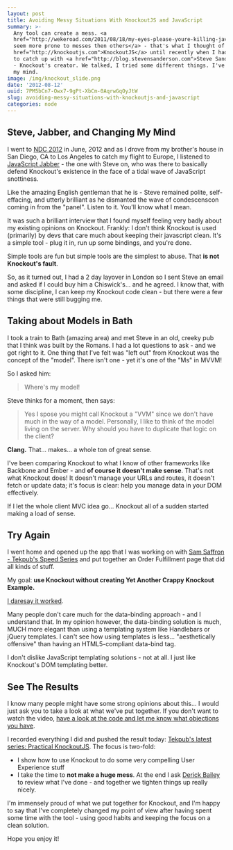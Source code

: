 ```yaml
---
layout: post
title: Avoiding Messy Situations With KnockoutJS and JavaScript
summary: >-
  Any tool can create a mess. <a
  href="http://wekeroad.com/2011/08/18/my-eyes-please-youre-killing-javascript-kitties/">Some
  seem more prone to messes then others</a> - that's what I thought of <a
  href="http://knockoutjs.com">KnockoutJS</a> until recently when I had a chance
  to catch up with <a href="http://blog.stevensanderson.com">Steve Sanderson</a>
  - Knockout's creator. We talked, I tried some different things. I've changed
  my mind.
image: /img/knockout_slide.png
date: '2012-08-12'
uuid: 7PM5bCn7-Owx7-9gPt-XbCm-0AqrwGqOyJtW
slug: avoiding-messy-situations-with-knockoutjs-and-javascript
categories: node
---
```


## Steve, Jabber, and Changing My Mind

I went to [NDC 2012](http://www.ndcoslo.com) in June, 2012 and as I drove from my brother's house in San Diego, CA to Los Angeles to catch my flight to Europe, I listened to [JavaScript Jabber](http://javascriptjabber.com/013-jsj-knockout-js-with-steven-sanderson/) - the one with Steve on, who was there to basically defend Knockout's existence in the face of a tidal wave of JavaScript snottiness.

Like the amazing English gentleman that he is - Steve remained polite, self-effacing, and utterly brilliant as he dismanted the wave of condescenscon coming in from the "panel". Listen to it. You'll know what I mean.

It was such a brilliant interview that I found myself feeling very badly about my existing opinions on Knockout. Frankly: I don't think Knockout is used (primarily) by devs that care much about keeping their javascript clean. It's a simple tool - plug it in, run up some bindings, and you're done.

Simple tools are fun but simple tools are the simplest to abuse. That **is not Knockout's fault**.

So, as it turned out, I had a 2 day layover in London so I sent Steve an email and asked if I could buy him a Chiswick's... and he agreed. I know that, with some discipline, I can keep my Knockout code clean - but there were a few things that were still bugging me.

## Taking about Models in Bath

I took a train to Bath (amazing area) and met Steve in an old, creeky pub that I think was built by the Romans. I had a lot questions to ask - and we got right to it. One thing that I've felt was "left out" from Knockout was the concept of the "model". There isn't one - yet it's one of the "Ms" in MVVM!

So I asked him:

> Where's my model!

Steve thinks for a moment, then says:

> Yes I spose you might call Knockout a "VVM" since we don't have much in the way of a model. Personally, I like to think of the model living on the server. Why should you have to duplicate that logic on the client?

**Clang.** That... makes... a whole ton of great sense.

I've been comparing Knockout to what I know of other frameworks like Backbone and Ember - and **of course it doesn't make sense**. That's not what Knockout does! It doesn't manage your URLs and routes, it doesn't fetch or update data; it's focus is clear: help you manage data in your DOM effectively.

If I let the whole client MVC idea go... Knockout all of a sudden started making a load of sense.

## Try Again

I went home and opened up the app that I was working on with [Sam Saffron - Tekpub's Speed Series](http://tekpub.com/productions/speedmvc) and put together an Order Fulfillment page that did all kinds of stuff.

My goal: **use Knockout without creating Yet Another Crappy Knockout Example.**

[I daresay it worked](https://github.com/tekpub/mvcmusic/blob/master/MvcMusicStore/assets/js/order_editor.js).

Many people don't care much for the data-binding approach - and I understand that. In my opinion however, the data-binding solution is much, MUCH more elegant than using a templating system like Handlebars or jQuery templates. I can't see how using templates is less... "aesthetically offensive" than having an HTML5-compliant data-bind tag.

I don't dislike JavaScript templating solutions - not at all. I just like Knockout's DOM templating better.

## See The Results

I know many people might have some strong opinions about this... I would just ask you to take a look at what we've put together. If you don't want to watch the video, [have a look at the code and let me know what objections you have](https://github.com/tekpub/mvcmusic/blob/master/MvcMusicStore/assets/js/order_editor.js).

I recorded everything I did and pushed the result today: [Tekpub's latest series: Practical KnockoutJS](http://tekpub.com/productions/knockout). The focus is two-fold:

- I show how to use Knockout to do some very compelling User Experience stuff
- I take the time to **not make a huge mess**. At the end I ask [Derick Bailey](http://lostechies.com/derickbailey/) to review what I've done - and together we tighten things up really nicely.

I'm immensely proud of what we put together for Knockout, and I'm happy to say that I've completely changed my point of view after having spent some time with the tool - using good habits and keeping the focus on a clean solution.

Hope you enjoy it!
